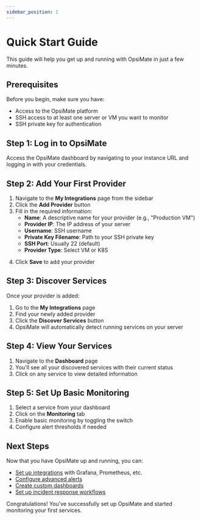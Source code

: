 ```yaml
---
sidebar_position: 1
---
```


# Quick Start Guide

This guide will help you get up and running with OpsiMate in just a few minutes.

## Prerequisites

Before you begin, make sure you have:

- Access to the OpsiMate platform
- SSH access to at least one server or VM you want to monitor
- SSH private key for authentication

## Step 1: Log in to OpsiMate

Access the OpsiMate dashboard by navigating to your instance URL and logging in with your credentials.

<!-- Image placeholder: OpsiMate login screen -->

## Step 2: Add Your First Provider

1. Navigate to the **My Integrations** page from the sidebar
2. Click the **Add Provider** button
3. Fill in the required information:
   - **Name**: A descriptive name for your provider (e.g., "Production VM")
   - **Provider IP**: The IP address of your server
   - **Username**: SSH username
   - **Private Key Filename**: Path to your SSH private key
   - **SSH Port**: Usually 22 (default)
   - **Provider Type**: Select VM or K8S

<!-- Image placeholder: Adding a provider form -->

4. Click **Save** to add your provider

## Step 3: Discover Services

Once your provider is added:

1. Go to the **My Integrations** page
2. Find your newly added provider
3. Click the **Discover Services** button
4. OpsiMate will automatically detect running services on your server

<!-- Image placeholder: Discovering services interface -->

## Step 4: View Your Services

1. Navigate to the **Dashboard** page
2. You'll see all your discovered services with their current status
3. Click on any service to view detailed information

<!-- Image placeholder: Main dashboard view -->

## Step 5: Set Up Basic Monitoring

1. Select a service from your dashboard
2. Click on the **Monitoring** tab
3. Enable basic monitoring by toggling the switch
4. Configure alert thresholds if needed

## Next Steps

Now that you have OpsiMate up and running, you can:

- [Set up integrations](/docs/integrations/overview) with Grafana, Prometheus, etc.
- [Configure advanced alerts](/docs/monitoring/setting-up-alerts)
- [Create custom dashboards](/docs/dashboards/creating-dashboards)
- [Set up incident response workflows](/docs/advanced/incident-response)

Congratulations! You've successfully set up OpsiMate and started monitoring your first services.

